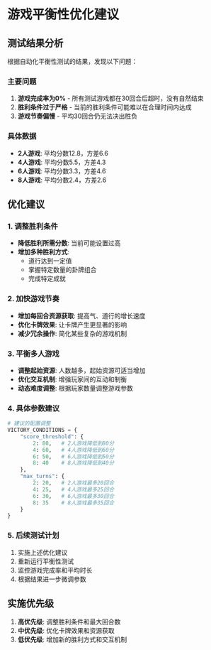 # 游戏平衡性优化建议

## 测试结果分析

根据自动化平衡性测试的结果，发现以下问题：

### 主要问题
1. **游戏完成率为0%** - 所有测试游戏都在30回合后超时，没有自然结束
2. **胜利条件过于严格** - 当前的胜利条件可能难以在合理时间内达成
3. **游戏节奏偏慢** - 平均30回合仍无法决出胜负

### 具体数据
- **2人游戏**: 平均分数12.8，方差6.6
- **4人游戏**: 平均分数5.5，方差4.3  
- **6人游戏**: 平均分数3.3，方差4.6
- **8人游戏**: 平均分数2.4，方差2.6

## 优化建议

### 1. 调整胜利条件
- **降低胜利所需分数**: 当前可能设置过高
- **增加多种胜利方式**: 
  - 道行达到一定值
  - 掌握特定数量的卦牌组合
  - 完成特定成就

### 2. 加快游戏节奏
- **增加每回合资源获取**: 提高气、道行的增长速度
- **优化卡牌效果**: 让卡牌产生更显著的影响
- **减少冗余操作**: 简化某些复杂的游戏机制

### 3. 平衡多人游戏
- **调整起始资源**: 人数越多，起始资源可适当增加
- **优化交互机制**: 增强玩家间的互动和制衡
- **动态难度调整**: 根据玩家数量调整游戏参数

### 4. 具体参数建议
```python
# 建议的配置调整
VICTORY_CONDITIONS = {
    "score_threshold": {
        2: 80,   # 2人游戏降低到80分
        4: 60,   # 4人游戏降低到60分  
        6: 50,   # 6人游戏降低到50分
        8: 40    # 8人游戏降低到40分
    },
    "max_turns": {
        2: 20,   # 2人游戏最多20回合
        4: 25,   # 4人游戏最多25回合
        6: 30,   # 6人游戏最多30回合
        8: 35    # 8人游戏最多35回合
    }
}
```

### 5. 后续测试计划
1. 实施上述优化建议
2. 重新运行平衡性测试
3. 监控游戏完成率和平均时长
4. 根据结果进一步微调参数

## 实施优先级
1. **高优先级**: 调整胜利条件和最大回合数
2. **中优先级**: 优化卡牌效果和资源获取
3. **低优先级**: 增加新的胜利方式和交互机制